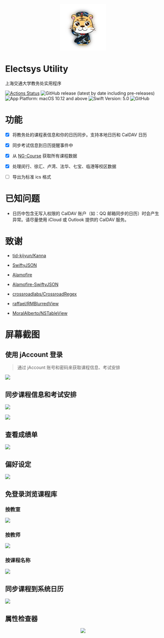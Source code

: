 <div align=center>
    <img width="150" height="150" src="https://raw.githubusercontent.com/yuetsin/electsys-utility/master/Electsys%20Utility/Icons/Weiwei.png"/>
</div>


# Electsys Utility

上海交通大学教务处实用程序

[![Actions Status](https://github.com/yuetsin/electsys-utility/workflows/CI/badge.svg)](https://github.com/yuetsin/electsys-utility/actions)
![GitHub release (latest by date including pre-releases)](https://img.shields.io/github/v/release/yuetsin/electsys-utility?include_prereleases&style=flat-square)
![App Platform: macOS 10.12 and above](https://img.shields.io/badge/macOS-10.12%2B-brightgreen?style=flat-square)
![Swift Version: 5.0](https://img.shields.io/badge/swift-v5.0-orange.svg?style=flat-square)
![GitHub](https://img.shields.io/github/license/yuetsin/electsys-utility?color=grey&style=flat-square)

# 功能

 - [x] 将教务处的课程表信息和你的日历同步。支持本地日历和 CalDAV 日历
 
 - [x] 同步考试信息到日历提醒事件中
 
 - [x] 从 [NG-Course](https://github.com/yuetsin/NG-Course) 获取所有课程数据
 
 - [x] 处理闵行、徐汇、卢湾、法华、七宝、临港等校区数据
 
 - [ ] 导出为标准 ics 格式

# 已知问题

* 日历中包含无写入权限的 CalDAV 账户（如：QQ 邮箱同步的日历）时会产生异常。请尽量使用 iCloud 或 Outlook 提供的 CalDAV 服务。

# 致谢

* [tid-kijyun/Kanna](https://github.com/tid-kijyun/Kanna)

* [SwiftyJSON](https://github.com/SwiftyJSON/SwiftyJSON)

* [Alamofire](https://github.com/Alamofire/Alamofire)

* [Alamofire-SwiftyJSON](https://github.com/SwiftyJSON/Alamofire-SwiftyJSON)

* [crossroadlabs/CrossroadRegex](https://github.com/crossroadlabs/Regex)

* [raffael/RMBlurredView](https://github.com/raffael/RMBlurredView)

* [MoralAlberto/NSTableView](https://github.com/MoralAlberto/NSTableView)

# 屏幕截图

## 使用 jAccount 登录
> 通过 jAccount 账号和密码来获取课程信息、考试安排

![](https://raw.githubusercontent.com/yuxiqian/electsys-utility/master/Electsys%20Utility/Screenshots/登录界面.png)

## 同步课程信息和考试安排
![](https://raw.githubusercontent.com/yuxiqian/electsys-utility/master/Electsys%20Utility/Screenshots/课程同步页面.png)

![](https://raw.githubusercontent.com/yuxiqian/electsys-utility/master/Electsys%20Utility/Screenshots/考试同步页面.png)

## 查看成绩单
![](https://raw.githubusercontent.com/yuxiqian/electsys-utility/master/Electsys%20Utility/Screenshots/成绩单页面.png)

## 偏好设定
![](https://raw.githubusercontent.com/yuxiqian/electsys-utility/master/Electsys%20Utility/Screenshots/偏好设置面板.png)

## 免登录浏览课程库

### 按教室
![](https://raw.githubusercontent.com/yuxiqian/electsys-utility/master/Electsys%20Utility/Screenshots/按教室筛选.png)

### 按教师
![](https://raw.githubusercontent.com/yuxiqian/electsys-utility/master/Electsys%20Utility/Screenshots/按教师筛选.png)

### 按课程名称
![](https://raw.githubusercontent.com/yuxiqian/electsys-utility/master/Electsys%20Utility/Screenshots/按课名筛选.png)

## 同步课程到系统日历
![](https://raw.githubusercontent.com/yuxiqian/electsys-utility/master/Electsys%20Utility/Screenshots/系统日历.png)

## 属性检查器

<div align=center>
    <img width="300" src="https://raw.githubusercontent.com/yuxiqian/electsys-utility/master/Electsys%20Utility/Screenshots/属性检查器.png"/>
</div>

